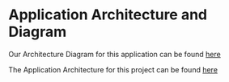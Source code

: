 # Application Architecture and Diagram


Our Architecture Diagram for this application can be found [here](https://docs.google.com/presentation/d/1EVn4Y7NKSKAw3q2vV710numj5XovaRbl2cRzX5iasdk/edit?usp=sharing)

The Application Architecture for this project can be found [here](https://tarheels.live/csulatraining/assignment-6-application-architecture/)